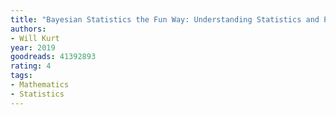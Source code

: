 ```yaml
---
title: "Bayesian Statistics the Fun Way: Understanding Statistics and Probability with Star Wars, LEGO, and Rubber Ducks"
authors:
- Will Kurt
year: 2019
goodreads: 41392893
rating: 4
tags:
- Mathematics
- Statistics
---
```

